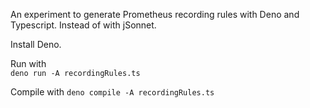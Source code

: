 An experiment to generate Prometheus recording rules with Deno and Typescript. Instead of with jSonnet.

Install Deno.  

Run with  
`deno run -A recordingRules.ts`

Compile with 
`deno compile -A recordingRules.ts`